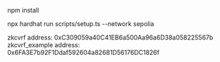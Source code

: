 npm install

npx hardhat run scripts/setup.ts --network sepolia

zkcvrf address:  0xC309059a40C41EB6a500Aa96a6D38a058225567b
zkcvrf_example address:  0x6FA3E7b92F1Ddaf592604a82681D56176DC1826f

